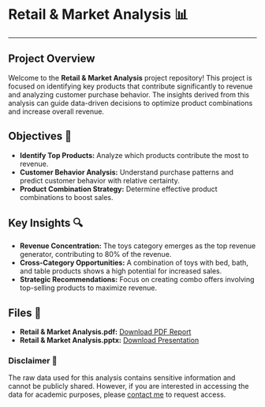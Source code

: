 # Retail & Market Analysis 📊

---

## Project Overview

Welcome to the **Retail & Market Analysis** project repository! This project is focused on identifying key products that contribute significantly to revenue and analyzing customer purchase behavior. The insights derived from this analysis can guide data-driven decisions to optimize product combinations and increase overall revenue.

## Objectives 🎯

- **Identify Top Products:** Analyze which products contribute the most to revenue.
- **Customer Behavior Analysis:** Understand purchase patterns and predict customer behavior with relative certainty.
- **Product Combination Strategy:** Determine effective product combinations to boost sales.

## Key Insights 🔍

- **Revenue Concentration:** The toys category emerges as the top revenue generator, contributing to 80% of the revenue.
- **Cross-Category Opportunities:** A combination of toys with bed, bath, and table products shows a high potential for increased sales.
- **Strategic Recommendations:** Focus on creating combo offers involving top-selling products to maximize revenue.

## Files 📁

- **Retail & Market Analysis.pdf:** [Download PDF Report](./Retail%20&%20Market%20Analysis.pdf)
- **Retail & Market Analysis.pptx:** [Download Presentation](./Retail%20&%20Market%20Analysis.pptx)

### Disclaimer 🛑

The raw data used for this analysis contains sensitive information and cannot be publicly shared. However, if you are interested in accessing the data for academic purposes, please [contact me](mailto:prakhar1997g@gmail.com) to request access.
